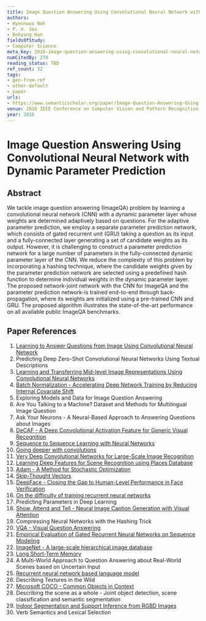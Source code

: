 ```yaml
---
title: Image Question Answering Using Convolutional Neural Network with Dynamic Parameter Prediction
authors:
- Hyeonwoo Noh
- P. H. Seo
- Bohyung Han
fieldsOfStudy:
- Computer Science
meta_key: 2016-image-question-answering-using-convolutional-neural-network-with-dynamic-parameter-prediction
numCitedBy: 278
reading_status: TBD
ref_count: 32
tags:
- gen-from-ref
- other-default
- paper
urls:
- https://www.semanticscholar.org/paper/Image-Question-Answering-Using-Convolutional-Neural-Noh-Seo/385c18cc4024a3b3206c508c512e037b9c00b8f3?sort=total-citations
venue: 2016 IEEE Conference on Computer Vision and Pattern Recognition (CVPR)
year: 2016
---
```


# Image Question Answering Using Convolutional Neural Network with Dynamic Parameter Prediction

## Abstract

We tackle image question answering (ImageQA) problem by learning a convolutional neural network (CNN) with a dynamic parameter layer whose weights are determined adaptively based on questions. For the adaptive parameter prediction, we employ a separate parameter prediction network, which consists of gated recurrent unit (GRU) taking a question as its input and a fully-connected layer generating a set of candidate weights as its output. However, it is challenging to construct a parameter prediction network for a large number of parameters in the fully-connected dynamic parameter layer of the CNN. We reduce the complexity of this problem by incorporating a hashing technique, where the candidate weights given by the parameter prediction network are selected using a predefined hash function to determine individual weights in the dynamic parameter layer. The proposed network-joint network with the CNN for ImageQA and the parameter prediction network-is trained end-to-end through back-propagation, where its weights are initialized using a pre-trained CNN and GRU. The proposed algorithm illustrates the state-of-the-art performance on all available public ImageQA benchmarks.

## Paper References

1. [Learning to Answer Questions from Image Using Convolutional Neural Network](2016-learning-to-answer-questions-from-image-using-convolutional-neural-network)
2. Predicting Deep Zero-Shot Convolutional Neural Networks Using Textual Descriptions
3. [Learning and Transferring Mid-level Image Representations Using Convolutional Neural Networks](2014-learning-and-transferring-mid-level-image-representations-using-convolutional-neural-networks)
4. [Batch Normalization - Accelerating Deep Network Training by Reducing Internal Covariate Shift](2015-batch-normalization-accelerating-deep-network-training-by-reducing-internal-covariate-shift)
5. Exploring Models and Data for Image Question Answering
6. Are You Talking to a Machine? Dataset and Methods for Multilingual Image Question
7. Ask Your Neurons - A Neural-Based Approach to Answering Questions about Images
8. [DeCAF - A Deep Convolutional Activation Feature for Generic Visual Recognition](2014-decaf-a-deep-convolutional-activation-feature-for-generic-visual-recognition)
9. [Sequence to Sequence Learning with Neural Networks](2014-sequence-to-sequence-learning-with-neural-networks)
10. [Going deeper with convolutions](2015-going-deeper-with-convolutions)
11. [Very Deep Convolutional Networks for Large-Scale Image Recognition](2014-vggnet.md)
12. [Learning Deep Features for Scene Recognition using Places Database](2014-learning-deep-features-for-scene-recognition-using-places-database)
13. [Adam - A Method for Stochastic Optimization](2015-adam-a-method-for-stochastic-optimization)
14. [Skip-Thought Vectors](2015-skip-thought-vectors)
15. [DeepFace - Closing the Gap to Human-Level Performance in Face Verification](2014-deepface-closing-the-gap-to-human-level-performance-in-face-verification)
16. [On the difficulty of training recurrent neural networks](2013-on-the-difficulty-of-training-recurrent-neural-networks)
17. Predicting Parameters in Deep Learning
18. [Show, Attend and Tell - Neural Image Caption Generation with Visual Attention](2015-show-attend-and-tell-neural-image-caption-generation-with-visual-attention)
19. Compressing Neural Networks with the Hashing Trick
20. [VQA - Visual Question Answering](2015-vqa-visual-question-answering)
21. [Empirical Evaluation of Gated Recurrent Neural Networks on Sequence Modeling](2014-empirical-evaluation-of-gated-recurrent-neural-networks-on-sequence-modeling)
22. [ImageNet - A large-scale hierarchical image database](2009-imagenet-a-large-scale-hierarchical-image-database)
23. [Long Short-Term Memory](1997-long-short-term-memory)
24. A Multi-World Approach to Question Answering about Real-World Scenes based on Uncertain Input
25. [Recurrent neural network based language model](2010-recurrent-neural-network-based-language-model)
26. Describing Textures in the Wild
27. [Microsoft COCO - Common Objects in Context](2014-microsoft-coco-common-objects-in-context)
28. Describing the scene as a whole - Joint object detection, scene classification and semantic segmentation
29. [Indoor Segmentation and Support Inference from RGBD Images](2012-indoor-segmentation-and-support-inference-from-rgbd-images)
30. Verb Semantics and Lexical Selection
